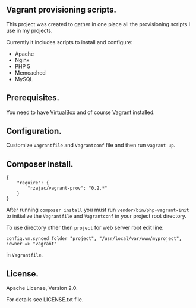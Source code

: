 ## Vagrant provisioning scripts.

This project was created to gather in one place all the provisioning 
scripts I use in my projects.

Currently it includes scripts to install and configure:

- Apache
- Nginx
- PHP 5
- Memcached
- MySQL

## Prerequisites.

You need to have [VirtualBox](https://www.virtualbox.org/wiki/Downloads) and 
of course [Vagrant](https://www.vagrantup.com/downloads.html) installed.

## Configuration.

Customize `Vagrantfile` and `Vagrantconf` file and then run `vagrant up`.  

## Composer install.

    {
        "require": {
            "rzajac/vagrant-prov": "0.2.*"
        }
    }

After running `composer install` you must run `vendor/bin/php-vagrant-init` to 
initialize the `Vagrantfile` and `Vagrantconf` in your project root directory.

To use directory other then `project` for web server root edit line:
  
    config.vm.synced_folder "project", "/usr/local/var/www/myproject", :owner => "vagrant"
    
in `Vagrantfile`.

## License.

Apache License, Version 2.0.

For details see LICENSE.txt file.
